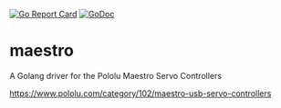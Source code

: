 [![Go Report Card](https://goreportcard.com/badge/github.com/deadsy/maestro)](https://goreportcard.com/report/github.com/deadsy/maestro)
[![GoDoc](https://godoc.org/github.com/deadsy/maestro?status.svg)](https://godoc.org/github.com/deadsy/maestro/sc)

# maestro

A Golang driver for the Pololu Maestro Servo Controllers

https://www.pololu.com/category/102/maestro-usb-servo-controllers
